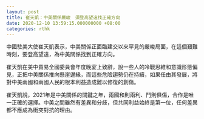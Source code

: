 ```yaml
---
layout: post
title: 崔天凱︰中美關係嚴峻　須登高望遠找正確方向
date: 2020-12-10 13:59:15.000000000 +08:00
categories: rthk
---
```


中國駐美大使崔天凱表示，中美關係正面臨建交以來罕見的嚴峻局面，在這個艱難時刻，要登高望遠，為中美關係找到正確方向。

崔天凱在美中貿易全國委員會年度晚宴上致辭，說一些人的冷戰思維和意識形態偏見，正把中美關係推向懸崖邊緣，而這些危險趨勢仍在持續，如果任由其發展，將對中美兩國和兩國人民的根本利益造成難以修復的創傷。

崔天凱說，2021年是中美關係的關鍵之年，兩國和則兩利、鬥則俱傷，合作是唯一正確的選擇。中美之間雖然有差異和分歧，但共同利益始終是第一位，任何差異都不應成為衝突對抗的理由。
